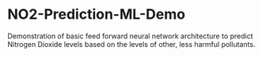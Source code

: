 # NO2-Prediction-ML-Demo
Demonstration of basic feed forward neural network architecture to predict Nitrogen Dioxide levels based on the levels of other, less harmful pollutants.  
